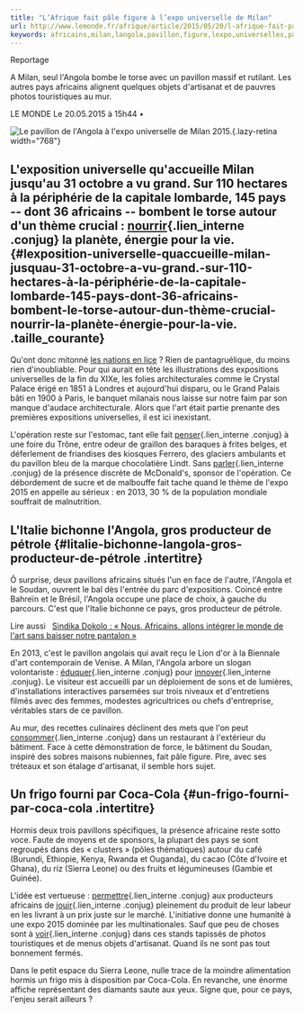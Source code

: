 ```yaml
---
title: "L’Afrique fait pâle figure à l’expo universelle de Milan"
url: http://www.lemonde.fr/afrique/article/2015/05/20/l-afrique-fait-pale-figure-a-l-expo-universelle_4637062_3212.html
keywords: africains,milan,langola,pavillon,figure,lexpo,universelles,pâle,dartisanat,universelle,lafrique,pays,touristiques,torse,thème
---
```

Reportage

A Milan, seul l'Angola bombe le torse avec un pavillon massif et rutilant. Les autres pays africains alignent quelques objets d'artisanat et de pauvres photos touristiques au mur.

LE MONDE Le 20.05.2015 à 15h44 •

![Le pavillon de l\'Angola à l\'expo universelle de Milan 2015.](https://s1.lemde.fr/image/2015/05/20/768x0/4637061_6_f988_le-pavillon-de-l-angola-a-l-expo-universelle_ed816dc38de62fff67e475c275fc754d.jpg "DR"){.lazy-retina width="768"}

L'exposition universelle qu'accueille Milan jusqu'au 31 octobre a vu grand. Sur 110 hectares à la périphérie de la capitale lombarde, 145 pays -- dont 36 africains -- bombent le torse autour d'un thème crucial : [nourrir](https://conjugaison.lemonde.fr/conjugaison/deuxieme-groupe/nourrir/ "Conjugaison du verbe nourrir"){.lien_interne .conjug} la planète, énergie pour la vie. {#lexposition-universelle-quaccueille-milan-jusquau-31-octobre-a-vu-grand.-sur-110-hectares-à-la-périphérie-de-la-capitale-lombarde-145-pays-dont-36-africains-bombent-le-torse-autour-dun-thème-crucial-nourrir-la-planète-énergie-pour-la-vie. .taille_courante}
-----------------------------------------------------------------------------------------------------------------------------------------------------------------------------------------------------------------------------------------------------------------------------------------------------------------------------------------------------------------------------------------

Qu'ont donc mitonné [les nations en lice](http://www.expo2015.org/fr/index.html) ? Rien de pantagruélique, du moins rien d'inoubliable. Pour qui aurait en tête les illustrations des expositions universelles de la fin du XIXe, les folies architecturales comme le Crystal Palace érigé en 1851 à Londres et aujourd'hui disparu, ou le Grand Palais bâti en 1900 à Paris, le banquet milanais nous laisse sur notre faim par son manque d'audace architecturale. Alors que l'art était partie prenante des premières expositions universelles, il est ici inexistant.

L'opération reste sur l'estomac, tant elle fait [penser](https://conjugaison.lemonde.fr/conjugaison/premier-groupe/penser/ "Conjugaison du verbe penser"){.lien_interne .conjug} à une foire du Trône, entre odeur de graillon des baraques à frites belges, et déferlement de friandises des kiosques Ferrero, des glaciers ambulants et du pavillon bleu de la marque chocolatière Lindt. Sans [parler](https://conjugaison.lemonde.fr/conjugaison/premier-groupe/parler/ "Conjugaison du verbe parler"){.lien_interne .conjug} de la présence discrète de McDonald's, sponsor de l'opération. Ce débordement de sucre et de malbouffe fait tache quand le thème de l'expo 2015 en appelle au sérieux : en 2013, 30 % de la population mondiale souffrait de malnutrition.

L'Italie bichonne l'Angola, gros producteur de pétrole {#litalie-bichonne-langola-gros-producteur-de-pétrole .intertitre}
------------------------------------------------------

Ô surprise, deux pavillons africains situés l'un en face de l'autre, l'Angola et le Soudan, ouvrent le bal dès l'entrée du parc d'expositions. Coincé entre Bahreïn et le Brésil, l'Angola occupe une place de choix, à gauche du parcours. C'est que l'Italie bichonne ce pays, gros producteur de pétrole.

Lire aussi   [Sindika Dokolo : « Nous, Africains, allons intégrer le monde de l'art sans baisser notre pantalon »](/afrique/article/2015/03/20/sindika-dokolo-nous-africains-allons-integrer-le-monde-de-l-art-sans-baisser-notre-pantalon_4598180_3212.html)

En 2013, c'est le pavillon angolais qui avait reçu le Lion d'or à la Biennale d'art contemporain de Venise. A Milan, l'Angola arbore un slogan volontariste : [éduquer](https://conjugaison.lemonde.fr/conjugaison/premier-groupe/%C3%A9duquer/ "Conjugaison du verbe éduquer"){.lien_interne .conjug} pour [innover](https://conjugaison.lemonde.fr/conjugaison/premier-groupe/innover/ "Conjugaison du verbe innover"){.lien_interne .conjug}. Le visiteur est accueilli par un déploiement de sons et de lumières, d'installations interactives parsemées sur trois niveaux et d'entretiens filmés avec des femmes, modestes agricultrices ou chefs d'entreprise, véritables stars de ce pavillon.

Au mur, des recettes culinaires déclinent des mets que l'on peut [consommer](https://conjugaison.lemonde.fr/conjugaison/premier-groupe/consommer/ "Conjugaison du verbe consommer"){.lien_interne .conjug} dans un restaurant à l'extérieur du bâtiment. Face à cette démonstration de force, le bâtiment du Soudan, inspiré des sobres maisons nubiennes, fait pâle figure. Pire, avec ses tréteaux et son étalage d'artisanat, il semble hors sujet.

Un frigo fourni par Coca-Cola {#un-frigo-fourni-par-coca-cola .intertitre}
-----------------------------

Hormis deux trois pavillons spécifiques, la présence africaine reste sotto voce. Faute de moyens et de sponsors, la plupart des pays se sont regroupés dans des « clusters » (pôles thématiques) autour du café (Burundi, Ethiopie, Kenya, Rwanda et Ouganda), du cacao (Côte d'Ivoire et Ghana), du riz (Sierra Leone) ou des fruits et légumineuses (Gambie et Guinée).

L'idée est vertueuse : [permettre](https://conjugaison.lemonde.fr/conjugaison/troisieme-groupe/permettre/ "Conjugaison du verbe permettre"){.lien_interne .conjug} aux producteurs africains de [jouir](https://conjugaison.lemonde.fr/conjugaison/deuxieme-groupe/jouir/ "Conjugaison du verbe jouir"){.lien_interne .conjug} pleinement du produit de leur labeur en les livrant à un prix juste sur le marché. L'initiative donne une humanité à une expo 2015 dominée par les multinationales. Sauf que peu de choses sont à [voir](https://conjugaison.lemonde.fr/conjugaison/troisieme-groupe/voir/ "Conjugaison du verbe voir"){.lien_interne .conjug} dans ces stands tapissés de photos touristiques et de menus objets d'artisanat. Quand ils ne sont pas tout bonnement fermés.

Dans le petit espace du Sierra Leone, nulle trace de la moindre alimentation hormis un frigo mis à disposition par Coca-Cola. En revanche, une énorme affiche représentant des diamants saute aux yeux. Signe que, pour ce pays, l'enjeu serait ailleurs ?
